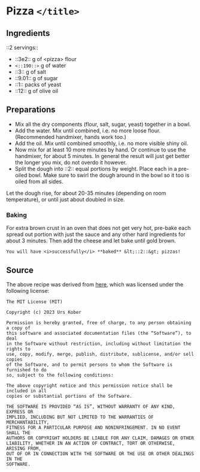 # Pizza `</title>`

## Ingredients

::2 servings::

- ::3e2:: g of &lt;pizza&gt; flour
- `<::190::>` g of water
- ::3:: g of salt
- ::9.01:: g of sugar
- ::1:: packs of yeast
- ::12:: g of olive oil

## Preparations

- Mix all the dry components (flour, salt, sugar, yeast) together in a bowl.
- Add the water. Mix until combined, i.e. no more loose flour. (Recommended
  handmixer, hands work too.)
- Add the oil. Mix until combined smoothly, i.e. no more visible shiny oil.
- Now mix for at least 10 more minutes by hand. Or continue to use the
  handmixer, for about 5 minutes. In general the result will just get better the
  longer you mix, do not overdo it however.
- Split the dough into ::2:: equal portions by weight. Place each in a pre-oiled
  bowl. Make sure to swirl the dough around in the bowl so it too is oiled from
  all sides.

Let the dough rise, for about 20-35 minutes (depending on room temperature), or
until just about doubled in size.

### Baking

For extra brown crust in an oven that does not get very hot, pre-bake each
spread out portion with just the sauce and any other hard ingredients for about
3 minutes. Then add the cheese and let bake until gold brown.

```
You will have <i>successfully</i> **baked** &lt;::2::&gt; pizzas!
```

## Source

The above recipe was derived from
[here](https://github.com/RememberOfLife/foodstuff/blob/48e2bcf2de005973caae8dfe0b312f836f7bb4ff/pizza.html),
which was licensed under the following license:

```
The MIT License (MIT)

Copyright (c) 2023 Urs Kober

Permission is hereby granted, free of charge, to any person obtaining a copy of
this software and associated documentation files (the “Software”), to deal
in the Software without restriction, including without limitation the rights to
use, copy, modify, merge, publish, distribute, sublicense, and/or sell copies
of the Software, and to permit persons to whom the Software is furnished to do
so, subject to the following conditions:

The above copyright notice and this permission notice shall be included in all
copies or substantial portions of the Software.

THE SOFTWARE IS PROVIDED “AS IS”, WITHOUT WARRANTY OF ANY KIND, EXPRESS OR
IMPLIED, INCLUDING BUT NOT LIMITED TO THE WARRANTIES OF MERCHANTABILITY,
FITNESS FOR A PARTICULAR PURPOSE AND NONINFRINGEMENT. IN NO EVENT SHALL THE
AUTHORS OR COPYRIGHT HOLDERS BE LIABLE FOR ANY CLAIM, DAMAGES OR OTHER
LIABILITY, WHETHER IN AN ACTION OF CONTRACT, TORT OR OTHERWISE, ARISING FROM,
OUT OF OR IN CONNECTION WITH THE SOFTWARE OR THE USE OR OTHER DEALINGS IN THE
SOFTWARE.
```
